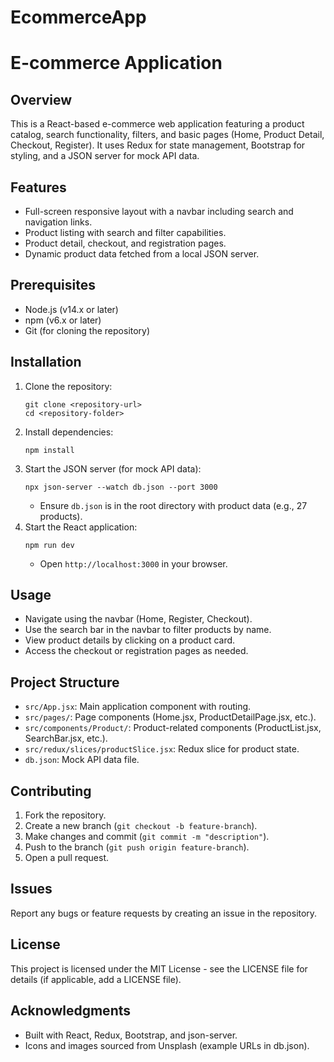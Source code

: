 # EcommerceApp

# E-commerce Application

## Overview
This is a React-based e-commerce web application featuring a product catalog, search functionality, filters, and basic pages (Home, Product Detail, Checkout, Register). It uses Redux for state management, Bootstrap for styling, and a JSON server for mock API data.

## Features
- Full-screen responsive layout with a navbar including search and navigation links.
- Product listing with search and filter capabilities.
- Product detail, checkout, and registration pages.
- Dynamic product data fetched from a local JSON server.

## Prerequisites
- Node.js (v14.x or later)
- npm (v6.x or later)
- Git (for cloning the repository)

## Installation
1. Clone the repository:
   ```
   git clone <repository-url>
   cd <repository-folder>
   ```
2. Install dependencies:
   ```
   npm install
   ```
3. Start the JSON server (for mock API data):
   ```
   npx json-server --watch db.json --port 3000
   ```
   - Ensure `db.json` is in the root directory with product data (e.g., 27 products).
4. Start the React application:
   ```
   npm run dev
   ```
   - Open `http://localhost:3000` in your browser.

## Usage
- Navigate using the navbar (Home, Register, Checkout).
- Use the search bar in the navbar to filter products by name.
- View product details by clicking on a product card.
- Access the checkout or registration pages as needed.

## Project Structure
- `src/App.jsx`: Main application component with routing.
- `src/pages/`: Page components (Home.jsx, ProductDetailPage.jsx, etc.).
- `src/components/Product/`: Product-related components (ProductList.jsx, SearchBar.jsx, etc.).
- `src/redux/slices/productSlice.jsx`: Redux slice for product state.
- `db.json`: Mock API data file.

## Contributing
1. Fork the repository.
2. Create a new branch (`git checkout -b feature-branch`).
3. Make changes and commit (`git commit -m "description"`).
4. Push to the branch (`git push origin feature-branch`).
5. Open a pull request.

## Issues
Report any bugs or feature requests by creating an issue in the repository.

## License
This project is licensed under the MIT License - see the LICENSE file for details (if applicable, add a LICENSE file).

## Acknowledgments
- Built with React, Redux, Bootstrap, and json-server.
- Icons and images sourced from Unsplash (example URLs in db.json).
